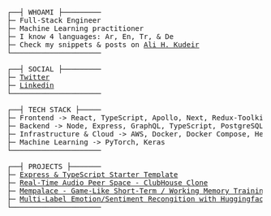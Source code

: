 
<pre>
┌──┤ WHOAMI ├─────────
├─ Full-Stack Engineer
├─ Machine Learning practitioner
├─ I know 4 languages: Ar, En, Tr, & De
├─ Check my snippets & posts on <a href="https://alihkudeir.com">Ali H. Kudeir</a>
└─────────────────────

┌──┤ SOCIAL ├─────────
├─ <a href="https://twitter.com/kalideir">Twitter</a>
├─ <a href="https://www.linkedin.com/in/ali-h-kudeir">Linkedin</a>
└─────────────────────

┌──┤ TECH STACK ├─────
├─ Frontend -> React, TypeScript, Apollo, Next, Redux-Toolkit, Tailwind-CSS
├─ Backend -> Node, Express, GraphQL, TypeScript, PostgreSQL, MongoDB, Firebase
├─ Infrastructure & Cloud -> AWS, Docker, Docker Compose, Heroku, DigitalOcean
├─ Machine Learning -> PyTorch, Keras
└─────────────────────

┌──┤ PROJECTS ├───────
├─ <a href="https://github.com/kalideir">Express & TypeScript Starter Template</a>
├─ <a href="https://github.com/kalideir/Real-Time-Voice-Chat">Real-Time Audio Peer Space - ClubHouse Clone</a>
├─ <a href="https://github.com/kalideir">Mempalace - Game-Like Short-Term / Working Memory Training</a>
├─ <a href="https://github.com/kalideir/Multi-Class-Text-Emotion-Classification">Multi-Label Emotion/Sentiment Recongition with Huggingface Transformers</a>
└─────────────────────
</pre>
